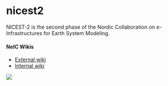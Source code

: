 # nicest2

NICEST-2 is the second phase of the Nordic Collaboration on e-Infrastructures for Earth System Modeling.

#### NeIC Wikis

- [External wiki](https://wiki.neic.no/wiki/NICEST2)
- [Internal wiki](https://wiki.neic.no/int/NICEST)

<a href="https://nordicesmhub.zulipchat.com/"><img src="https://img.shields.io/badge/join%20us-on%20zulip-blue.svg"></a> 
